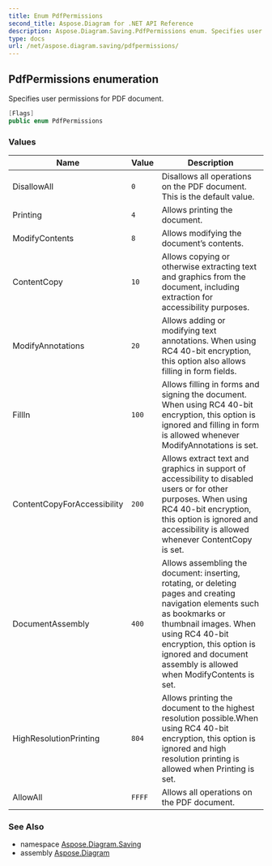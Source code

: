 ```yaml
---
title: Enum PdfPermissions
second_title: Aspose.Diagram for .NET API Reference
description: Aspose.Diagram.Saving.PdfPermissions enum. Specifies user permissions for PDF document
type: docs
url: /net/aspose.diagram.saving/pdfpermissions/
---
```

## PdfPermissions enumeration

Specifies user permissions for PDF document.

```csharp
[Flags]
public enum PdfPermissions
```

### Values

| Name | Value | Description |
| --- | --- | --- |
| DisallowAll | `0` | Disallows all operations on the PDF document. This is the default value. |
| Printing | `4` | Allows printing the document. |
| ModifyContents | `8` | Allows modifying the document’s contents. |
| ContentCopy | `10` | Allows copying or otherwise extracting text and graphics from the document, including extraction for accessibility purposes. |
| ModifyAnnotations | `20` | Allows adding or modifying text annotations. When using RC4 40-bit encryption, this option also allows filling in form fields. |
| FillIn | `100` | Allows filling in forms and signing the document. When using RC4 40-bit encryption, this option is ignored and filling in form is allowed whenever ModifyAnnotations is set. |
| ContentCopyForAccessibility | `200` | Allows extract text and graphics in support of accessibility to disabled users or for other purposes. When using RC4 40-bit encryption, this option is ignored and accessibility is allowed whenever ContentCopy is set. |
| DocumentAssembly | `400` | Allows assembling the document: inserting, rotating, or deleting pages and creating navigation elements such as bookmarks or thumbnail images. When using RC4 40-bit encryption, this option is ignored and document assembly is allowed when ModifyContents is set. |
| HighResolutionPrinting | `804` | Allows printing the document to the highest resolution possible.When using RC4 40-bit encryption, this option is ignored and high resolution printing is allowed when Printing is set. |
| AllowAll | `FFFF` | Allows all operations on the PDF document. |

### See Also

* namespace [Aspose.Diagram.Saving](../../aspose.diagram.saving/)
* assembly [Aspose.Diagram](../../)


